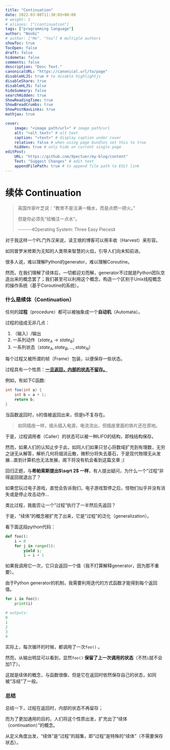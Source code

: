 ```yaml
---
title: "Continuation"
date: 2022-03-08T11:30:03+00:00
# weight: 1
# aliases: ["/continuation"]
tags: ["programming language"]
author: "Noobi"
# author: ["Me", "You"] # multiple authors
showToc: true
TocOpen: false
draft: false
hidemeta: false
comments: false
description: "Desc Text."
canonicalURL: "https://canonical.url/to/page"
disableHLJS: true # to disable highlightjs
disableShare: true
disableHLJS: false
hideSummary: false
searchHidden: true
ShowReadingTime: true
ShowBreadCrumbs: true
ShowPostNavLinks: true
mathjax: true

cover:
    image: "<image path/url>" # image path/url
    alt: "<alt text>" # alt text
    caption: "<text>" # display caption under cover
    relative: false # when using page bundles set this to true
    hidden: true # only hide on current single page
editPost:
    URL: "https://github.com/Xpectuer/my-blog/content"
    Text: "Suggest Changes" # edit text
    appendFilePath: true # to append file path to Edit link
---
```


# 续体 Continuation

> 英国作家叶芝说：“教育不是注满一桶水，而是点燃一把火。” 
>
> 但是你必须先“给桶注一点水“。
>
> -------《Operating System: Three Easy Pieces》

对于我这样一个PL门外汉来说，读王垠的博客可以用丰收（Harvest）来形容。

如同普罗米修斯为无知的人类带来智慧的火焰，引导人们向未知前进。

很多人说，难以理解Python的generator，难以理解Coroutine。

然而，在我们理解了续体后，一切都迎刃而解，generator不过就是Python团队空造出来的概念罢了；我们甚至可以利用这个概念，构造一个区别于Unix线程概念的操作系统（基于Coroutine的系统）。

### 什么是续体（Continuation）

任何的**过程**（procedure）都可以被抽象成一个**自动机**（Automata）。

过程的组成无非几点：

1. （输入）/输出
2. 一系列动作（$state_A \rightarrow state_B$） 
3. 一系列状态（$state_A,state_B,...,state_N$）

每个过程又被所谓的帧（Frame）包装，以便保存一些状态。

过程具有一个性质：**<u>一旦返回，内部的状态不留存。</u>**

例如，有如下C函数:

```java
int foo(int a) {
	int b = a + 1;
	return b;
}
```

当函数返回时，`b`的值被返回出来，但是`b`不复存在。

> 如同插座一样，插头插入电源，电流流出，但插座里面的铁片还在原地。

于是，过程调用者（Caller）的状态可以被一种LIFO的结构，即栈结构保存。



然而，如果人们的认知止步于此，如同人们如果只甘心将数域扩充到有理数，无穷之谜无从解答，解析几何将烟消云散，微积分将失去基石，于是现代物理无从发展...直到计算机也无法发展，阁下将没有机会看到这篇文章 ;(



回归正题，与**希帕索斯提出$\sqrt 2$ 一样**，有人提出疑问，为什么一个”过程“非得返回就退出了？

如果您玩过电子游戏，直觉会告诉我们，电子游戏暂停之后，怪物们似乎并没有消失或是停止攻击动作...



类比过程，我能否让一个”过程“执行了一半然后先返回？

于是，“续体”的概念被扩充了出来，它是“过程”的泛化（generalization）。



看下面这段python代码：

```python
def foo():
	i = 0	
	for j in range(5):
		yield i;
		i = i + 1		
```

如果我调用它一次，它只会返回一个值（我不打算解释generator，因为那不重要）。



由于Python generator的机制，我需要利用迭代的方式函数才能得到每个返回值。

```python
for i in foo():
	print(i)

# outputs:
0
1
2
3
4
```

实际上，每次循环的时候，都调用了一次`foo()` 。

然而，从输出明显可以看到，显然`foo()` **保留了上一次调用的状态**（不然`i`就不会加1了）。

这就是续体的概念，与函数很像，但是它在返回时依然保存自己的状态，如同被“冻结”了一般。



### 总结

总结一下，过程在返回时，内部的状态不再留存；

而为了更加通用的目的，人们将这个性质出发，扩充出了“续体（continuation）”的概念。

从定义角度出发，“续体”是“过程”的超集，即“过程”是特殊的“续体”（不需要保存状态）。









